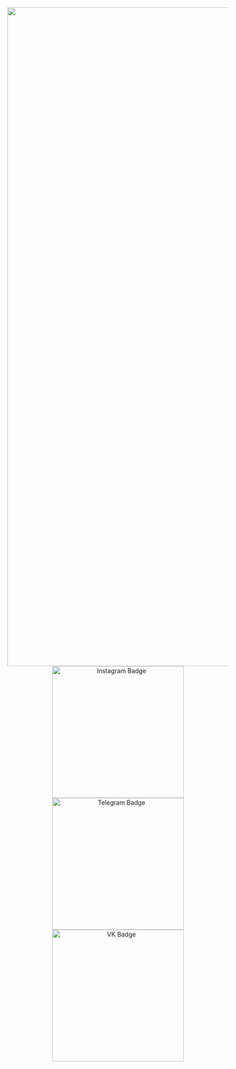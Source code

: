 <div id="header" align="center">
  <img src="http://libertyinfinity.com/wp-content/uploads//2021/09/anime-fight.gif" width="1500"/>
</div>
<div id="badges" align="center">
  <a href="https://www.instagram.com/lil.maxec/">
    <img src="https://img.shields.io/badge/Instagram-black?logo=instagram&logoColor=white&style=for-the-badge" alt="Instagram Badge" width="300"/>
  </a>
  <a href="https://t.me/lil_maxec/">
    <img src="https://img.shields.io/badge/Telegram-black?logo=Telegram&logoColor=white&style=for-the-badge" alt="Telegram Badge" width="300"/>
  </a>
  <a href="https://vk.com/lil.maxec">
    <img src="https://img.shields.io/badge/VK-black?logo=VK&logoColor=white&style=for-the-badge" alt="VK Badge" width="300"/>
  </a>
</div>
